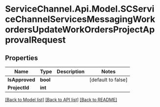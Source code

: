 # ServiceChannel.Api.Model.SCServiceChannelServicesMessagingWorkordersUpdateWorkOrdersProjectApprovalRequest

## Properties

Name | Type | Description | Notes
------------ | ------------- | ------------- | -------------
**IsApproved** | **bool** |  | [default to false]
**ProjectId** | **int** |  | 

[[Back to Model list]](../README.md#documentation-for-models) [[Back to API list]](../README.md#documentation-for-api-endpoints) [[Back to README]](../README.md)

